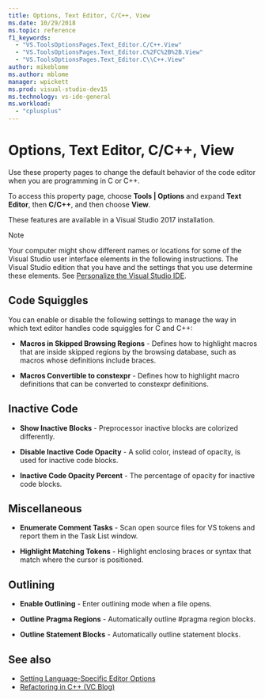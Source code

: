 ```yaml
---
title: Options, Text Editor, C/C++, View
ms.date: 10/29/2018
ms.topic: reference
f1_keywords:
  - "VS.ToolsOptionsPages.Text_Editor.C/C++.View"
  - "VS.ToolsOptionsPages.Text_Editor.C%2FC%2B%2B.View"
  - "VS.ToolsOptionsPages.Text_Editor.C\\C++.View"
author: mikeblome
ms.author: mblome
manager: wpickett
ms.prod: visual-studio-dev15
ms.technology: vs-ide-general
ms.workload:
  - "cplusplus"
---
```

# Options, Text Editor, C/C++, View

Use these property pages to change the default behavior of the code editor when you are programming in C or C++.

To access this property page, choose **Tools | Options** and expand **Text Editor**, then **C/C++**, and then choose **View**.

These features are available in a Visual Studio 2017 installation.

> [!NOTE]
> Your computer might show different names or locations for some of the Visual Studio user interface elements in the following instructions. The Visual Studio edition that you have and the settings that you use determine these elements. See [Personalize the Visual Studio IDE](../../ide/personalizing-the-visual-studio-ide.md).

## Code Squiggles

You can enable or disable the following settings to manage the way in which text editor handles code squiggles for C and C++:

- **Macros in Skipped Browsing Regions** - Defines how to highlight macros that are inside skipped regions by the browsing database, such as macros whose definitions include braces.

- **Macros Convertible to constexpr** - Defines how to highlight macro definitions that can be converted to constexpr definitions.

## Inactive Code

- **Show Inactive Blocks** - Preprocessor inactive blocks are colorized differently.

- **Disable Inactive Code Opacity** - A solid color, instead of opacity, is used for inactive code blocks.

- **Inactive Code Opacity Percent** - The percentage of opacity for inactive code blocks.

## Miscellaneous

- **Enumerate Comment Tasks** - Scan open source files for VS tokens and report them in the Task List window.

- **Highlight Matching Tokens** - Highlight enclosing braces or syntax that match where the cursor is positioned. 

## Outlining

- **Enable Outlining** - Enter outlining mode when a file opens.

- **Outline Pragma Regions** - Automatically outline #pragma region blocks.

- **Outline Statement Blocks** - Automatically outline statement blocks.

## See also

- [Setting Language-Specific Editor Options](../../ide/reference/setting-language-specific-editor-options.md)
- [Refactoring in C++ (VC Blog)](http://blogs.msdn.com/b/vcblog/archive/2014/11/14/all-about-c-refactoring-in-visual-studio-2015-preview.aspx)
